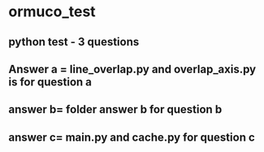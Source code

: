 # ormuco_test

python test - 3 questions
-----------------------------------------------------------------
Answer a = line_overlap.py and overlap_axis.py is for question a
-----------------------------------------------------------------
answer b= folder answer b for question b
-----------------------------------------------------------------
answer c= main.py and cache.py for question c
-----------------------------------------------------------------
